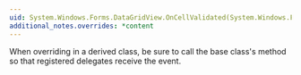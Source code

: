 ```yaml
---
uid: System.Windows.Forms.DataGridView.OnCellValidated(System.Windows.Forms.DataGridViewCellEventArgs)
additional_notes.overrides: *content
---
```


<p>When overriding <xref href="System.Windows.Forms.DataGridView.OnCellValidated(System.Windows.Forms.DataGridViewCellEventArgs)"></xref> in a derived class, be sure to call the base class's <xref href="System.Windows.Forms.DataGridView.OnCellValidated(System.Windows.Forms.DataGridViewCellEventArgs)"></xref> method so that registered delegates receive the event.</p>


